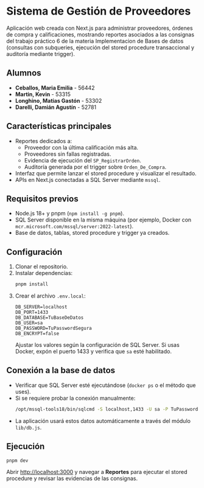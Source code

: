 # Sistema de Gestión de Proveedores

Aplicación web creada con Next.js para administrar proveedores, órdenes de compra y calificaciones, mostrando reportes asociados a las consignas del trabajo práctico 6 de la materia Implementacion de Bases de datos (consultas con subqueries, ejecución del stored procedure transaccional y auditoría mediante trigger).

## Alumnos
- **Ceballos, Maria Emilia** - 56442
- **Martin, Kevin** - 53315
- **Longhino, Matias Gastón** - 53302
- **Darelli, Damián Agustín** - 52781

## Características principales
- Reportes dedicados a:
  - Proveedor con la última calificación más alta.
  - Proveedores sin fallas registradas.
  - Evidencia de ejecución del `SP_RegistrarOrden`.
  - Auditoría generada por el trigger sobre `Orden_De_Compra`.
- Interfaz que permite lanzar el stored procedure y visualizar el resultado.
- APIs en Next.js conectadas a SQL Server mediante `mssql`.

## Requisitos previos
- Node.js 18+ y pnpm (`npm install -g pnpm`).
- SQL Server disponible en la misma máquina (por ejemplo, Docker con `mcr.microsoft.com/mssql/server:2022-latest`).
- Base de datos, tablas, stored procedure y trigger ya creados.

## Configuración
1. Clonar el repositorio.
2. Instalar dependencias:
   ```bash
   pnpm install
   ```
3. Crear el archivo `.env.local`:
   ```env
   DB_SERVER=localhost
   DB_PORT=1433
   DB_DATABASE=TuBaseDeDatos
   DB_USER=sa
   DB_PASSWORD=TuPasswordSegura
   DB_ENCRYPT=false
   ```
   Ajustar los valores según la configuración de SQL Server. Si usas Docker, expón el puerto 1433 y verifica que `sa` esté habilitado.

## Conexión a la base de datos
- Verificar que SQL Server esté ejecutándose (`docker ps` o el método que uses).
- Si se requiere probar la conexión manualmente:
  ```bash
  /opt/mssql-tools18/bin/sqlcmd -S localhost,1433 -U sa -P TuPasswordSegura -C
  ```
- La aplicación usará estos datos automáticamente a través del módulo `lib/db.js`.

## Ejecución
```bash
pnpm dev
```
Abrir [http://localhost:3000](http://localhost:3000) y navegar a **Reportes** para ejecutar el stored procedure y revisar las evidencias de las consignas.

